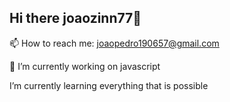 ## Hi there joaozinn77👋
📫 How to reach me: joaopedro190657@gmail.com

🔭 I’m currently working on javascript

I’m currently learning everything that is possible
<!--
**joaozinn7/joaozinn7** is a ✨ _special_ ✨ repository because its `README.md` (this file) appears on your GitHub profile.

Here are some ideas to get you started:

- 🔭 I’m currently working on ...
- 🌱 I’m currently learning ...
- 👯 I’m looking to collaborate on ...
- 🤔 I’m looking for help with ...
- 💬 Ask me about ...
- 📫 How to reach me: joaopedro190657@gmail.com
- 😄 Pronouns: ...
- ⚡ Fun fact: ...
-->
